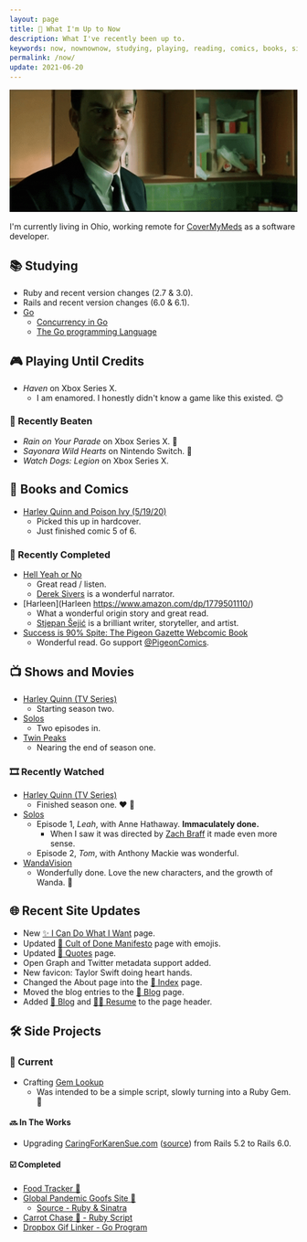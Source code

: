 ```yaml
---
layout: page
title: 📆 What I'm Up to Now
description: What I've recently been up to.
keywords: now, nownownow, studying, playing, reading, comics, books, side projects, games, ruby, rails, golang
permalink: /now/
update: 2021-06-20
---
```


![Agent Smith - Crazy][agent smith - crazy laughing]

I'm currently living in Ohio, working remote for [CoverMyMeds][cmm] as a software developer.

## :books: Studying

* Ruby and recent version changes (2.7 & 3.0).
* Rails and recent version changes (6.0 & 6.1).
* [Go](https://golang.org/)
   * [Concurrency in Go](https://www.oreilly.com/library/view/concurrency-in-go/9781491941294/)
   * [The Go programming Language](http://www.gopl.io/)

## :video_game: Playing Until Credits

* _Haven_ on Xbox Series X.
  * I am enamored. I honestly didn't know a game like this existed. :blush:

### :checkered_flag: Recently Beaten

* _Rain on Your Parade_ on Xbox Series X. :green_heart:
* _Sayonara Wild Hearts_ on Nintendo Switch. :kiss:
* _Watch Dogs: Legion_ on Xbox Series X.

## :book: Books and Comics

* [Harley Quinn and Poison Ivy (5/19/20)](https://www.amazon.com/dp/1779500998/)
  * Picked this up in hardcover.
  * Just finished comic 5 of 6.
  
### :closed_book: Recently Completed

* [Hell Yeah or No](https://sive.rs/n)
  * Great read / listen.
  * [Derek Sivers](https://sive.rs) is a wonderful narrator.
* [Harleen](Harleen https://www.amazon.com/dp/1779501110/)
  * What a wonderful origin story and great read.
  * [Stjepan Šejić](https://mobile.twitter.com/stjepansejic) is a brilliant writer, storyteller, and artist.
* [Success is 90% Spite: The Pigeon Gazette Webcomic Book](https://www.amazon.com/dp/1452181969/)
  * Wonderful read. Go support [@PigeonComics](https://twitter.com/PigeonComics).

<!-- * Jane Foster: Valkyrie -->
<!-- * Saga -->
<!--  + Reading book 5 of 9. :star: :star: :star: :star: :star: -->

## :tv: Shows and Movies

* [Harley Quinn (TV Series)](https://en.wikipedia.org/wiki/Harley_Quinn_(TV_series))
  * Starting season two.
* [Solos](https://www.amazon.com/Solos-Season-1/dp/B0945CR5MM)
  * Two episodes in.
* [Twin Peaks](https://en.wikipedia.org/wiki/Twin_Peaks)
  * Nearing the end of season one.
  
### :film_strip: Recently Watched

* [Harley Quinn (TV Series)](https://en.wikipedia.org/wiki/Harley_Quinn_(TV_series))
  * Finished season one. :heart: :black_heart:
* [Solos](https://www.amazon.com/Solos-Season-1/dp/B0945CR5MM)
  * Episode 1, _Leah_, with Anne Hathaway. **Immaculately done.**
    * When I saw it was directed by [Zach Braff](https://twitter.com/zachbraff) it made even more sense.
  * Episode 2, _Tom_, with Anthony Mackie was wonderful.
* [WandaVision](https://disneyplusoriginals.disney.com/show/wandavision)
  * Wonderfully done. Love the new characters, and the growth of Wanda. :sparkling_heart:

## :globe_with_meridians: Recent Site Updates

* New [:sparkles: I Can Do What I Want](/i-can-do-what-i-want) page.
* Updated [:scroll: Cult of Done Manifesto](/cult-of-done) page with emojis.
* Updated [:speech_balloon: Quotes](/quotes) page.
* Open Graph and Twitter metadata support added.
* New favicon: Taylor Swift doing heart hands.
* Changed the About page into the [:sparkling_heart: Index](/) page.
* Moved the blog entries to the [:open_book: Blog](/blog) page.
* Added [:open_book: Blog](/blog) and [:man_technologist: Resume](/resume) to the page header.

## :hammer_and_wrench: Side Projects

### :hammer: Current

* Crafting [Gem Lookup][gem lookup]
  * Was intended to be a simple script, slowly turning into a Ruby Gem. :gem:

#### :soon: In The Works

* Upgrading [CaringForKarenSue.com][caring for karen sue] ([source][caring for karen sue - source])
    from Rails 5.2 to Rails 6.0.
<!-- * Rewriting my [Ruby-based Book Notes Generator][book notes generator - ruby source] in [Go][book notes generator - go source] -->

#### :ballot_box_with_check: Completed

* [Food Tracker :watermelon:][food tracker source]
* [Global Pandemic Goofs Site 🦠][pandemic site]
  * [Source - Ruby & Sinatra][pandemic source]
* [Carrot Chase :carrot: - Ruby Script][carrot chase source]
* [Dropbox Gif Linker - Go Program][dropbox gif linker source]

[cmm]: https://covermymeds.com
[gem lookup]: https://github.com/trueheart78/gem-lookup
[caring for karen sue]: https://www.caringforkarensue.com
[caring for karen sue - source]: https://github.com/trueheart78/caring-for-karen-sue
[food tracker source]: https://github.com/trueheart78/food-tracker
[pandemic site]: https://pandemic.pls.lol
[pandemic source]: https://github.com/trueheart78/global-pandemic-goofs
[carrot chase source]: https://github.com/trueheart78/carrot-chase
[dropbox gif linker source]: https://github.com/trueheart78/dropbox-gif-linker
[book notes generator - ruby source]: https://github.com/trueheart78/book-notes-generator
[book notes generator - go source]: https://github.com/trueheart78/book-notes-go
[agent smith - crazy laughing]: /assets/images/now/agent-smith-crazy-laughing.gif
